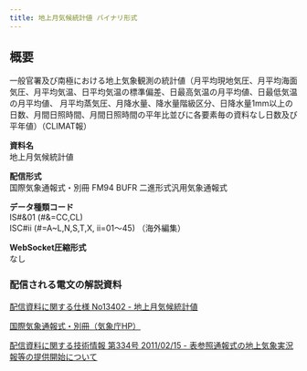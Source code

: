 ```yaml
---
title: 地上月気候統計値 バイナリ形式
---
```


## 概要
一般官署及び南極における地上気象観測の統計値（月平均現地気圧、月平均海面気圧、月平均気温、日平均気温の標準偏差、日最高気温の月平均値、日最低気温の月平均値、
月平均蒸気圧、月降水量、降水量階級区分、日降水量1mm以上の日数、月間日照時間、月間日照時間の平年比並びに各要素毎の資料なし日数及び平年値）（CLIMAT報）

**資料名** <br/>
地上月気候統計値
 
**配信形式** <br/>
国際気象通報式・別冊 FM94 BUFR 二進形式汎用気象通報式

**データ種類コード** <br/>
IS#&01 (#&=CC,CL) <br/>
ISC#ii (#=A~L,N,S,T,X, ii=01～45) （海外編集）

**WebSocket圧縮形式** <br/>
なし

### 配信される電文の解説資料
[配信資料に関する仕様 No13402 - 地上月気候統計値](https://www.data.jma.go.jp/suishin/shiyou/pdf/no13402)


[国際気象通報式・別冊（気象庁HP）](https://www.jma.go.jp/jma/kishou/books/tsuhoshiki/tsuhoshiki.html)


[配信資料に関する技術情報 第334号 2011/02/15 - 表参照通報式の地上気象実況報等の提供開始について](https://dmdata.jp/docs/jma/technical/334.pdf)
